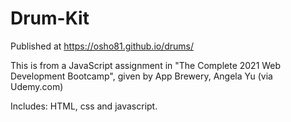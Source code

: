 # Drum-Kit

Published at https://osho81.github.io/drums/

This is from a JavaScript assignment in "The Complete 2021 Web Development Bootcamp", given by App Brewery, Angela Yu (via Udemy.com)

Includes: HTML, css and javascript. 
